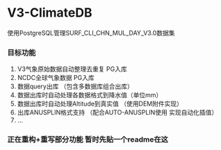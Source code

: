 # V3-ClimateDB
使用PostgreSQL管理SURF_CLI_CHN_MUL_DAY_V3.0数据集

### 目标功能 
1. V3气象原始数据自动整理去重复 PG入库
2. NCDC全球气象数据 PG入库
3. 数据query出库 （包含多数据库组合出库）
4. 数据出库时自动处理各数据格式到降水值（单位mm）
5. 数据出库时自动处理Altitude到真实值 （使用DEM附件实现）
6. 出库ANUSPLIN格式支持 （配合AUTO-ANUSPLIN使用 实现自动化插值）
7. ...

### 正在重构+重写部分功能 暂时先贴一个readme在这
